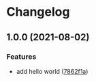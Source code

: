 # Changelog

## 1.0.0 (2021-08-02)


### Features

* add hello world ([7862f1a](https://www.github.com/hbollon/release-please-go-test/commit/7862f1a15cedbaab575ab28801a9324af98fd320))

